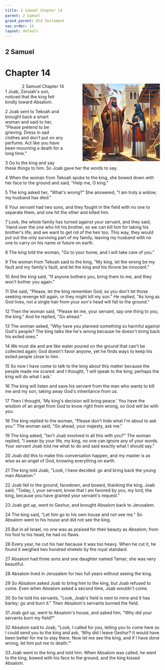 ```yaml
---
title: 2 Samuel Chapter 14
parent: 2 Samuel
grand_parent: Old Testament
nav_order: 14
layout: default
---
```


## 2 Samuel

# Chapter 14

<div style="clear: both; text-align: right;">
    <img src="/assets/Image/2 Samuel/500/14.jpg" alt="2 Samuel Chapter 14" class="chapter-image" style="max-width: 50%; height: auto; float: right; margin: 0 0 10px 10px; padding-left: 10%;">
    <figcaption style="font-size: 14px;">2 Samuel Chapter 14</figcaption>
</div>
1 Joab, Zeruiah's son, noticed that the king felt kindly toward Absalom.

2 Joab sent to Tekoah and brought back a smart woman and said to her, "Please pretend to be grieving. Dress in sad clothes and don't put on any perfume. Act like you have been mourning a death for a long time."

3 Go to the king and say these things to him. So Joab gave her the words to say.

4 When the woman from Tekoah spoke to the king, she bowed down with her face to the ground and said, "Help me, O king."

5 The king asked her, "What's wrong?" She answered, "I am truly a widow; my husband has died."

6 Your servant had two sons, and they fought in the field with no one to separate them, and one hit the other and killed him.

7 Look, the whole family has turned against your servant, and they said, 'Hand over the one who hit his brother, so we can kill him for taking his brother's life; and we want to get rid of the heir too. This way, they would put out the only surviving part of my family, leaving my husband with no one to carry on his name or future on earth.

8 The king told the woman, "Go to your home, and I will take care of you."

9 The woman from Tekoah said to the king, "My king, let the wrong be my fault and my family's fault, and let the king and his throne be innocent."

10 And the king said, "If anyone bothers you, bring them to me, and they won't bother you again."

11 She said, "Please, let the king remember God, so you don't let those seeking revenge kill again, or they might kill my son." He replied, "As long as God lives, not a single hair from your son's head will fall to the ground."

12 Then the woman said, "Please let me, your servant, say one thing to you, the king." And he replied, "Go ahead."

13 The woman asked, "Why have you planned something so harmful against God's people? The king talks like he's wrong because he doesn't bring back his exiled ones."

14 We must die and are like water poured on the ground that can't be collected again; God doesn't favor anyone, yet he finds ways to keep his exiled people close to him.

15 So now I have come to talk to the king about this matter because the people made me scared: and I thought, 'I will speak to the king; perhaps the king will do what I ask.'

16 The king will listen and save his servant from the man who wants to kill me and my son, taking away God's inheritance from us.

17 Then I thought, 'My king's decision will bring peace.' You have the wisdom of an angel from God to know right from wrong, so God will be with you.

18 The king replied to the woman, "Please don't hide what I'm about to ask you." The woman said, "Go ahead, your majesty, ask me."

19 The king asked, "Isn't Joab involved in all this with you?" The woman replied, "I swear by your life, my king, no one can ignore any of your words. Your servant Joab told me what to do and said exactly what I should say."

20 Joab did this to make this conversation happen, and my master is as wise as an angel of God, knowing everything on earth.

21 The king told Joab, "Look, I have decided: go and bring back the young man Absalom."

22 Joab fell to the ground, facedown, and bowed, thanking the king. Joab said, "Today, I, your servant, know that I am favored by you, my lord, the king, because you have granted your servant's request."

23 Joab got up, went to Geshur, and brought Absalom back to Jerusalem.

24 The king said, "Let him go to his own house and not see me." So Absalom went to his house and did not see the king.

25 But in all Israel, no one was as praised for their beauty as Absalom; from his foot to his head, he had no flaws.

26 Every year, he cut his hair because it was too heavy. When he cut it, he found it weighed two hundred shekels by the royal standard.

27 Absalom had three sons and one daughter named Tamar; she was very beautiful.

28 Absalom lived in Jerusalem for two full years without seeing the king.

29 So Absalom asked Joab to bring him to the king, but Joab refused to come. Even when Absalom asked a second time, Joab wouldn't come.

30 So he told his servants, "Look, Joab's field is next to mine and it has barley; go and burn it." Then Absalom's servants burned the field.

31 Joab got up, went to Absalom's house, and asked him, "Why did your servants burn my field?"

32 Absalom said to Joab, "Look, I called for you, telling you to come here so I could send you to the king and ask, 'Why did I leave Geshur? It would have been better for me to stay there. Now let me see the king, and if I have done wrong, let him put me to death.'"

33 Joab went to the king and told him. When Absalom was called, he went to the king, bowed with his face to the ground, and the king kissed Absalom.



